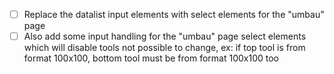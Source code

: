 - [ ] Replace the datalist input elements with select elements for the "umbau" page
- [ ] Also add some input handling for the "umbau" page select elements which will disable tools not possible to change, ex: if top tool is from format 100x100, bottom tool must be from format 100x100 too
